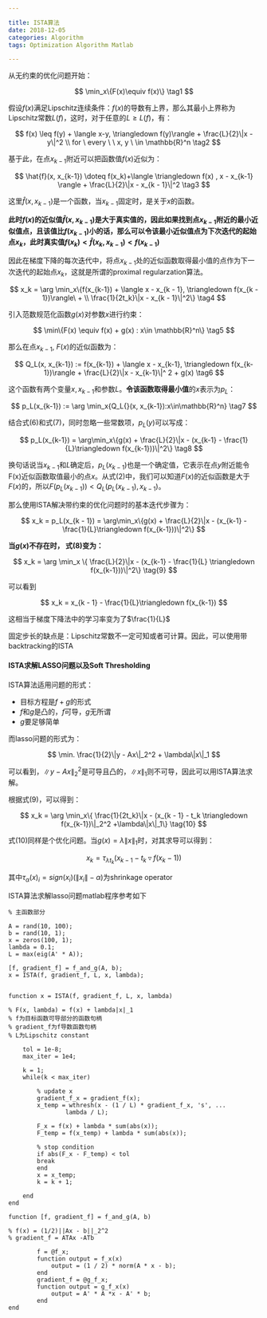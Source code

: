 ```yaml
---  

title: ISTA算法  
date: 2018-12-05  
categories: Algorithm  
tags: Optimization Algorithm Matlab  

---
```


从无约束的优化问题开始：

$$
\min_x\{F(x)\equiv f(x)\} \tag1
$$  

假设$f(x)$满足Lipschitz连续条件：$f(x)$的导数有上界，那么其最小上界称为Lipschitz常数$L(f)$，这时，对于任意的$L \geq L(f)$，有：  

$$
f(x) \leq f(y) + \langle x-y, \triangledown f(y)\rangle + \frac{L}{2}\|x - y\|^2 \\ for \ every \ \ x, y \ \in \mathbb{R}^n \tag2
$$  

基于此，在点$x_{k- 1}$附近可以把函数值$f(x)$近似为：  

$$
\hat{f}(x, x_{k-1}) \doteq f(x_k)+\langle \triangledown f(x) , x - x_{k-1} \rangle + \frac{L}{2}\|x - x_{k - 1}\|^2 \tag3
$$  

这里$\hat{f}(x, x_{k - 1})$是一个函数，当$x_{k-1}$固定时，是关于$x$的函数。  


**此时$f(x)$的近似值$\hat{f}(x,x_{k-1})$是大于真实值的，因此如果找到点$x_{k - 1}$附近的最小近似值点，且该值比$f(x_{k-1})$小的话，那么可以令该最小近似值点为下次迭代的起始点$x_{k}$，此时真实值$f(x_k)<\hat{f}(x_k,x_{k-1})<f(x_{k-1})$**  

因此在梯度下降的每次迭代中，将点$x_{k-1}$处的近似函数取得最小值的点作为下一次迭代的起始点$x_k$，这就是所谓的proximal regularzation算法。  

$$
x_k = \arg \min_x\{f(x_{k-1}) + \langle x - x_{k - 1}, \triangledown f(x_{k - 1})\rangle\ + \\ \frac{1}{2t_k}\|x - x_{k - 1}\|^2\} \tag4
$$  

引入范数规范化函数$g(x)$对参数$x$进行约束：  

$$
\min\{F(x) \equiv f(x) + g(x) : x\in \mathbb{R}^n\} \tag5
$$  

那么在点$x_{k-1}$, $F(x)$的近似函数为：  

$$
Q_L(x, x_{k-1})  := f(x_{k-1}) + \langle x - x_{k-1}, \triangledown f(x_{k-1})\rangle + \frac{L}{2}\|x - x_{k-1}\|^ 2 + g(x) \tag6
$$  

这个函数有两个变量$x, x_{k-1}$和参数$L$。**令该函数取得最小值**的$x$表示为$p_L$：  

$$
p_L(x_{k-1}) := \arg \min_x{Q_L{}(x, x_{k-1}):x\in\mathbb{R}^n} \tag7
$$  

结合式$(6)$和式$(7)$，同时忽略一些常数项，$p_L(y)$可以写成：  

$$
p_L(x_{k-1}) = \arg\min_x\{g(x) + \frac{L}{2}\|x - (x_{k-1} - \frac{1}{L}\triangledown f(x_{k-1}))\|^2\} \tag8
$$  

换句话说当$x_{k-1}$和$L$确定后，$p_L(x_{k-1})$也是一个确定值，它表示在点$y$附近能令F(x)近似函数取值最小的点$x$。从式$(2)$中，我们可以知道$F(x)$的近似函数是大于$F(x)$的，所以$F(p_L(x_{k - 1})) < Q_L(p_L(x_{k - 1}),x_{k-1})$。  

那么使用ISTA解决带约束的优化问题时的基本迭代步骤为：  

$$
x_k = p_L(x_{k - 1}) = \arg\min_x\{g(x) + \frac{L}{2}\|x - (x_{k-1} - \frac{1}{L}\triangledown f(x_{k-1}))\|^2\} 
$$  

**当$g(x)$不存在时， 式$(8)$变为：**  

$$
x_k = \arg \min_x \{ \frac{L}{2}\|x - (x_{k-1} - \frac{1}{L} \triangledown f(x_{k-1}))\|^2\} \tag{9}
$$  

可以看到  

$$
x_k = x_{k - 1} - \frac{1}{L}\triangledown f(x_{k-1})
$$  

这相当于梯度下降法中的学习率变为了$\frac{1}{L}$  

固定步长的缺点是：Lipschitz常数不一定可知或者可计算。因此，可以使用带backtracking的ISTA  

#### ISTA求解LASSO问题以及Soft Thresholding  

ISTA算法适用问题的形式：

* 目标方程是$f+g$的形式
* $f$和$g$是凸的，$f$可导，$g$无所谓
* $g$要足够简单

而lasso问题的形式为：  

$$
\min. \frac{1}{2}\|y - Ax\|_2^2 + \lambda\|x\|_1
$$  

可以看到，$\|y - Ax\|_2^2$是可导且凸的，$\|x\|_1$则不可导，因此可以用ISTA算法求解。  

根据式$(9)$，可以得到：  

$$
x_k = \arg \min_x\{ \frac{1}{2t_k}\|x - (x_{k - 1} - t_k \triangledown f(x_{k-1})\|_2^2 +\lambda\|x\|_1\} \tag{10}
$$  

式$(10)​$同样是个优化问题。当$g(x)=\lambda\|x\|_1​$时，对其求导可以得到：  

$$
x_k = \tau_{\lambda t_k}(x_{k-1}-t_k \triangledown f(x_k - 1))
$$  

其中$\tau_{\alpha}(x)_i = sign(x_i)(\|x_i\| - \alpha)$为shrinkage operator   
 
ISTA算法求解lasso问题matlab程序参考如下    

```
% 主函数部分

A = rand(10, 100);
b = rand(10, 1);
x = zeros(100, 1);
lambda = 0.1;
L = max(eig(A' * A));

[f, gradient_f] = f_and_g(A, b);
x = ISTA(f, gradient_f, L, x, lambda);

 
function x = ISTA(f, gradient_f, L, x, lambda)

% F(x, lambda) = f(x) + lambda|x|_1
% f为目标函数可导部分的函数句柄
% gradient_f为f导数函数句柄
% L为Lipschitz constant

	tol = 1e-8;
	max_iter = 1e4;
	
	k = 1;
	while(k < max_iter)
	
		% update x
		gradient_f_x = gradient_f(x);
		x_temp = wthresh(x - (1 / L) * gradient_f_x, 's', ...
				lambda / L);
		    
		F_x = f(x) + lambda * sum(abs(x));
		F_temp = f(x_temp) + lambda * sum(abs(x));
		    
		% stop condition
		if abs(F_x - F_temp) < tol
		break
		end
		x = x_temp;
		k = k + 1;
		
	end
end

function [f, gradient_f] = f_and_g(A, b)

% f(x) = (1/2)||Ax - b||_2^2
% gradient_f = ATAx -ATb

		f = @f_x;
		function output = f_x(x)
		    output = (1 / 2) * norm(A * x - b);
		end
		gradient_f = @g_f_x;
		function output = g_f_x(x)
			output = A' * A *x - A' * b;
		end
end  
```

